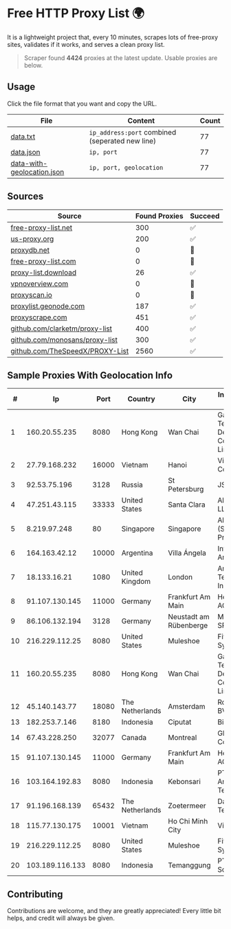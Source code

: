 
# Free HTTP Proxy List 🌍

It is a lightweight project that, every 10 minutes, scrapes lots of free-proxy sites, validates if it works, and serves a clean proxy list.


> Scraper found **4424** proxies at the latest update. Usable proxies are below.

## Usage

Click the file format that you want and copy the URL.


|File|Content|Count|
|----|-------|-----|
|[data.txt](https://raw.githubusercontent.com/themiralay/Proxy-List-World/master/data.txt)|`ip_address:port` combined (seperated new line)|77|
|[data.json](https://raw.githubusercontent.com/themiralay/Proxy-List-World/master/data.json)|`ip, port`|77|
|[data-with-geolocation.json](https://raw.githubusercontent.com/themiralay/Proxy-List-World/master/data-with-geolocation.json)|`ip, port, geolocation`|77|

## Sources

|Source|Found Proxies|Succeed|
|------|-------------|-------|
|[free-proxy-list.net](https://free-proxy-list.net)|300|✅|
|[us-proxy.org](https://www.us-proxy.org)|200|✅|
|[proxydb.net](http://proxydb.net)|0|🚫|
|[free-proxy-list.com](https://free-proxy-list.com/?page=&port=&type%5B%5D=http&type%5B%5D=https&up_time=0&search=Search)|0|🚫|
|[proxy-list.download](https://www.proxy-list.download/HTTP)|26|✅|
|[vpnoverview.com](https://vpnoverview.com/privacy/anonymous-browsing/free-proxy-servers)|0|🚫|
|[proxyscan.io](https://www.proxyscan.io)|0|🚫|
|[proxylist.geonode.com](https://proxylist.geonode.com/api/proxy-list?limit=300&page=1&sort_by=lastChecked&sort_type=desc&protocols=http,https)|187|✅|
|[proxyscrape.com](https://api.proxyscrape.com/v2/?request=displayproxies&protocol=http&timeout=10000&country=all&ssl=all&anonymity=all)|451|✅|
|[github.com/clarketm/proxy-list](https://raw.githubusercontent.com/clarketm/proxy-list/master/proxy-list-raw.txt)|400|✅|
|[github.com/monosans/proxy-list](https://raw.githubusercontent.com/monosans/proxy-list/main/proxies/http.txt)|300|✅|
|[github.com/TheSpeedX/PROXY-List](https://raw.githubusercontent.com/TheSpeedX/PROXY-List/master/http.txt)|2560|✅|


## Sample Proxies With Geolocation Info

|#|Ip|Port|Country|City|Internet Service Provider|
|-|--|----|-------|----|-------------------------|
|1|160.20.55.235|8080|Hong Kong|Wan Chai|Gateway Technology Development Company Limited|
|2|27.79.168.232|16000|Vietnam|Hanoi|Viettel Corporation|
|3|92.53.75.196|3128|Russia|St Petersburg|JSC Selectel|
|4|47.251.43.115|33333|United States|Santa Clara|Alibaba Cloud LLC|
|5|8.219.97.248|80|Singapore|Singapore|Alibaba Cloud (Singapore) Private Limited|
|6|164.163.42.12|10000|Argentina|Villa Ángela|Interret Villa Angela SRL|
|7|18.133.16.21|1080|United Kingdom|London|Amazon Technologies Inc.|
|8|91.107.130.145|11000|Germany|Frankfurt Am Main|Hetzner Online AG|
|9|86.106.132.194|3128|Germany|Neustadt am Rübenberge|M247 Europe SRL|
|10|216.229.112.25|8080|United States|Muleshoe|Five Area Systems, LLC|
|11|160.20.55.235|8080|Hong Kong|Wan Chai|Gateway Technology Development Company Limited|
|12|45.140.143.77|18080|The Netherlands|Amsterdam|RoyaleHosting BV|
|13|182.253.7.146|8180|Indonesia|Ciputat|Biznet Networks|
|14|67.43.228.250|32077|Canada|Montreal|GloboTech Communications|
|15|91.107.130.145|11000|Germany|Frankfurt Am Main|Hetzner Online AG|
|16|103.164.192.83|8080|Indonesia|Kebonsari|PT Chayo Anugrah Teknologi|
|17|91.196.168.139|65432|The Netherlands|Zoetermeer|Datafiber Telecom BV|
|18|115.77.130.175|10001|Vietnam|Ho Chi Minh City|Viettel Group|
|19|216.229.112.25|8080|United States|Muleshoe|Five Area Systems, LLC|
|20|103.189.116.133|8080|Indonesia|Temanggung|PT Callysta Total Solusindo|



## Contributing

Contributions are welcome, and they are greatly appreciated! Every
little bit helps, and credit will always be given.

